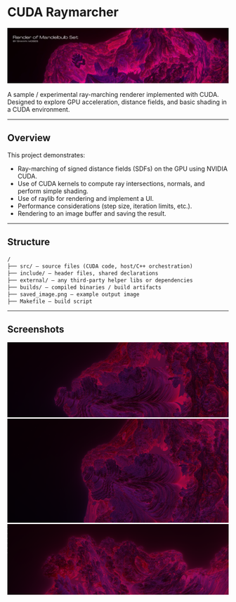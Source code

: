 # CUDA Raymarcher

![Banner](./screenshots/banner.jpeg)

A sample / experimental ray-marching renderer implemented with CUDA. Designed to explore GPU acceleration, distance fields, and basic shading in a CUDA environment.

---

## Overview

This project demonstrates:
- Ray-marching of signed distance fields (SDFs) on the GPU using NVIDIA CUDA.  
- Use of CUDA kernels to compute ray intersections, normals, and perform simple shading.  
- Use of raylib for rendering and implement a UI.
- Performance considerations (step size, iteration limits, etc.).  
- Rendering to an image buffer and saving the result.  

---

## Structure

```
/
├── src/ — source files (CUDA code, host/C++ orchestration)
├── include/ — header files, shared declarations
├── external/ — any third-party helper libs or dependencies
├── builds/ — compiled binaries / build artifacts
├── saved_image.png — example output image
├── Makefile — build script

```
---

## Screenshots
![Screenshot1](./screenshots/image.png)
![Screenshot2](./screenshots/image2.png)
![Screenshot3](./screenshots/image3.png)
